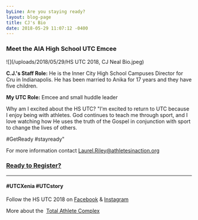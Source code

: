 ```yaml
---
byLine: Are you staying ready?
layout: blog-page
title: CJ's Bio
date: 2018-05-29 11:07:12 -0400
---
```

### **Meet the AIA High School UTC Emcee**

![](/uploads/2018/05/29/HS UTC 2018, CJ Neal Bio.jpeg)

**C.J.'s Staff Role:** He is the Inner City High School Campuses Director for Cru in Indianapolis. He has been married to Anika for 17 years and they have five children.

**My UTC Role:** Emcee and small huddle leader

Why am I excited about the HS UTC? "I'm excited to return to UTC because I enjoy being with athletes. God continues to teach me through sport, and I love watching how He uses the truth of the Gospel in conjunction with sport to change the lives of others. 

\#GetReady #stayready"

For more information contact [Laurel.Riley@athletesinaction.org](mailto:laurel.riley@athletesinaction.org)

### [**Ready to Register?**]()

---

#### **#UTCXenia     #UTCstory**

Follow the HS UTC 2018 on  [Facebook](https://www.facebook.com/aiatotalathletecomplex/) & [Instagram](https://www.instagram.com/aia_sports_complex/)

More about the  [Total Athlete Complex](http://www.aiasportscomplex.com/)